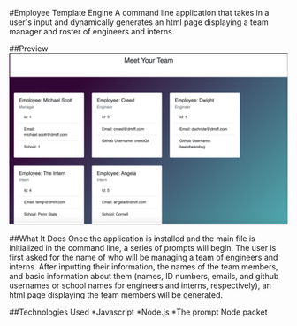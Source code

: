 #Employee Template Engine
A command line application that takes in a user's input and dynamically generates an html page displaying a team manager and roster of engineers and interns.

##Preview
![Final Template Image](./develop/images/generator-sample-pic.png)

##What It Does
Once the application is installed and the main file is initialized in the command line, a series of prompts will begin. The user is first asked for the name of who will be managing a team of engineers and interns. After inputting their information, the names of the team members, and basic information about them (names, ID numbers, emails, and github usernames or school names for engineers and interns, respectively), an html page displaying the team members will be generated.

##Technologies Used
*Javascript
*Node.js
*The prompt Node packet